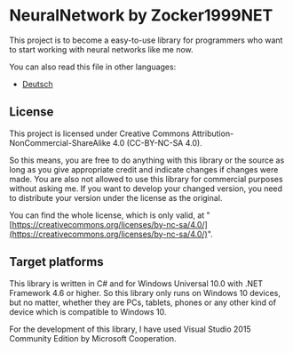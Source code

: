 ﻿# **NeuralNetwork** by Zocker1999NET

This project is to become a easy-to-use library for programmers who want to start working with neural networks like me now.

You can also read this file in other languages:

* [Deutsch](README.de-DE.md)

## License

This project is licensed under Creative Commons Attribution-NonCommercial-ShareAlike 4.0 (CC-BY-NC-SA 4.0).

So this means, you are free to do anything with this library or the source as long as you give appropriate credit and indicate changes if changes were made.
You are also not allowed to use this library for commercial purposes without asking me.
If you want to develop your changed version, you need to distribute your version under the license as the original.

You can find the whole license, which is only valid, at "[https://creativecommons.org/licenses/by-nc-sa/4.0/](https://creativecommons.org/licenses/by-nc-sa/4.0/)".

## Target platforms

This library is written in C# and for Windows Universal 10.0 with .NET Framework 4.6 or higher.
So this library only runs on Windows 10 devices, but no matter, whether they are PCs, tablets, phones or any other kind of device which is compatible to Windows 10.

For the development of this library, I have used Visual Studio 2015 Community Edition by Microsoft Cooperation.